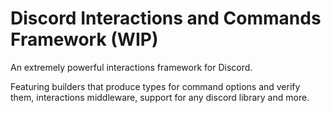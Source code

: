 # Discord Interactions and Commands Framework (WIP)

An extremely powerful interactions framework for Discord.

Featuring builders that produce types for command options and verify them, interactions middleware, support for any discord library and more.
